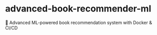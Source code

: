 # advanced-book-recommender-ml
🤖 Advanced ML-powered book recommendation system with Docker &amp; CI/CD
